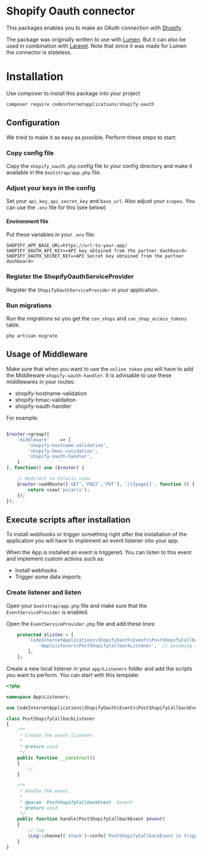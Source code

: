 # Shopify Oauth connector

This packages enables you to make an OAuth connection with [Shopify](https://www.shopify.com/).

The package was originally written to use with [Lumen](https://lumen.laravel.com/). But it can also be used in combination with [Laravel](https://www.laravel.com/).
Note that since it was made for Lumen the connector is stateless.

# Installation

Use composer to install this package into your project
```
composer require codeinternetapplications/shopify-oauth
```


## Configuration

We tried to make it as easy as possible. Perform these steps to start:

### Copy config file
Copy the `shopify_oauth.php` config file to your config directory and make it available in the `bootstrap/app.php` file.

### Adjust your keys in the config
Set your `api_key`, `api_secret_key` and `base_url`. Also adjust your `scopes`. You can use the `.env` file for this (see below)

#### Environment file
Put these variables in your `.env` file:

```
SHOPIFY_APP_BASE_URL=https://url-to-your-app/
SHOPIFY_OAUTH_API_KEY=<API key obtained from the partner dashboard>
SHOPIFY_OAUTH_SECRET_KEY=<API Secret key obtained from the partner dashboard>
```

### Register the ShopifyOauthServiceProvider
Register the `ShopifyOauthServiceProvider` in your application.


### Run migrations
Run the migrations so you get the `con_shops` and `con_shop_access_tokens` table.
```
php artisan migrate
```


## Usage of Middleware

Make sure that when you want to use the `online token` you will have to add the Middleware `shopify-oauth-handler`.
It is advisable to use these middlewares in your routes:
* shopify-hostname-validation
* shopify-hmac-validation
* shopify-oauth-handler

For example:
```php

$router->group([
    'middleware'    => [
        'shopify-hostname-validation',
        'shopify-hmac-validation',
        'shopify-oauth-handler',
    ]
], function() use ($router) {

    // Redirect to Polaris view
    $router->addRoute(['GET','POST','PUT'], '/[{page}]', function () {
        return view('polaris');
    });
});
```

## Execute scripts after installation
To install webhooks or trigger something right after the installation of the application you will have to implement an event listener into your app.

When the App is installed an event is triggered. You can listen to this event and implement custom actions such as:
- Install webhooks
- Trigger some data imports

### Create listener and listen
Open your `bootstrap/app.php` file and make sure that the `EventServiceProvider` is enabled.

Open the `EventServiceProvider.php` file and add these lines:

```php
    protected $listen = [
        'CodeInternetApplications\ShopifyOauth\Events\PostShopifyCallbackEvent' => [
            'App\Listeners\PostShopifyCallbackListener',  // assuming that your listener is located at App\Listeners\PostShopifyCallbackListener
        ],
    ];
```

Create a new local listener in your `app/Listeners` folder and add the scripts you want to perform. You can start with this template:

```php
<?php

namespace App\Listeners;

use CodeInternetApplications\ShopifyOauth\Events\PostShopifyCallbackEvent;

class PostShopifyCallbackListener
{
    /**
     * Create the event listener.
     *
     * @return void
     */
    public function __construct()
    {
        //
    }

    /**
     * Handle the event.
     *
     * @param  PostShopifyCallbackEvent  $event
     * @return void
     */
    public function handle(PostShopifyCallbackEvent $event)
    {
        // log
        \Log::channel('stack')->info('PostShopifyCallbackEvent is triggered', []);
    }
}


```